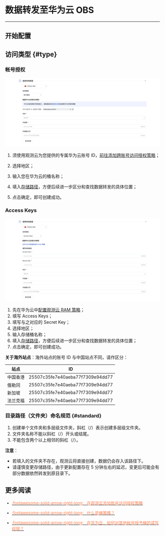# 数据转发至华为云 OBS
---

## 开始配置





## 访问类型 {#type}

### 帐号授权

![](../img/back-8.png)

1. 须使用观测云为您提供的专属华为云账号 ID，[前往添加跨账号访问授权策略](../obs-config.md)；
2. 选择地区；
3. 输入您在华为云的桶名称；

4. 填入[存储路径](#standard)，方便后续进一步区分和查找数据转发的具体位置；
5. 点击确定，即可创建成功。

### Access Keys

![](../img/back-9.png)

1. 先在华为云中[配置观测云 RAM 策略](../obs-ak.md)；
2. 填写 Access Keys；
3. 填写与之对应的 Secret Key；
4. 选择地区；
5. 输入存储桶名称；
6. 填入[存储路径](#standard)，方便后续进一步区分和查找数据转发的具体位置；
7. 点击确定，即可创建成功。

**关于海外站点**：海外站点的账号 ID 与中国站点不同，请作区分：

| 站点 | ID    |
| ---------- | ------------- |
| 中国香港 | 25507c35fe7e40aeba77f7309e94dd77    |
| 俄勒冈 | 25507c35fe7e40aeba77f7309e94dd77    |
| 新加坡 | 25507c35fe7e40aeba77f7309e94dd77    |
| 法兰克福 | 25507c35fe7e40aeba77f7309e94dd77    |

### 目录路径（文件夹）命名规范 {#standard}

1. 创建单个文件夹和多层级文件夹，斜杠（/）表示创建多层级文件夹。  
2. 文件夹名称不能以斜杠（/）开头或结尾。  
3. 不能包含两个以上相邻的斜杠（/）。 

**注意**：
    
- 若填入的文件夹不存在，观测云将直接创建，数据仍会存入该路径下。
- 请谨慎变更存储路径，由于更新配置存在 5 分钟左右的延迟，变更后可能会有部分数据依然转发到原目录下。

## 更多阅读

<font size=2>

<div class="grid cards" markdown>

- [<font color="coral"> :fontawesome-solid-arrow-right-long: &nbsp; 在观测云添加账号访问授权策略</font>](../obs-config.md)

</div>

<div class="grid cards" markdown>

- [<font color="coral"> :fontawesome-solid-arrow-right-long: &nbsp; 什么是桶策略？</font>](https://support.huaweicloud.com/perms-cfg-obs/obs_40_0004.html)

</div>

<div class="grid cards" markdown>

- [<font color="coral"> :fontawesome-solid-arrow-right-long: &nbsp; 在华为云，如何对其他帐号授予桶的读写权限？</font>](https://support.huaweicloud.com/perms-cfg-obs/obs_40_0025.html)


</div>

</font>
